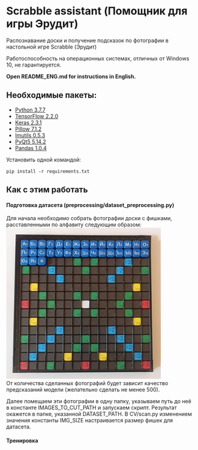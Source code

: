 # Scrabble assistant (Помощник для игры Эрудит)
Распознавание доски и получение подсказок по фотографии в настольной игре Scrabble (Эрудит)

Работоспособность на операционных системах, 
отличных от Windows 10, не гарантируется.

**Open README_ENG.md for instructions in English.**

## Необходимые пакеты:
- [Python 3.7.7](https://www.python.org/)
- [TensorFlow 2.2.0](https://www.tensorflow.org/)
- [Keras 2.3.1](https://keras.io/)
- [Pillow 7.1.2](https://python-pillow.org/)
- [Imutils 0.5.3](https://github.com/jrosebr1/imutils)
- [PyQt5 5.14.2](https://pypi.org/project/PyQt5/)
- [Pandas 1.0.4](https://pandas.pydata.org/)

Установить одной командой:
```commandline
pip install -r requirements.txt
```
## Как с этим работать
#### Подготовка датасета (preprocessing/dataset_preprocessing.py)
Для начала необходимо собрать фотографии доски с фишками, 
расставленными по алфавиту следующим образом:
![Доска для датасета](resources/for_readme/raw.jpg)  
От количества сделанных фотографий будет зависит качество предсказаний модели
(желательно сделать не менее 500).

Далее помещаем эти фотографии в одну папку, указываем путь до неё в
константе IMAGES_TO_CUT_PATH и запускаем скрипт. 
Результат окажется в папке, указанной DATASET_PATH. 
В CV/scan.py изменением значения константы IMG_SIZE настраивается размер 
фишек для датасета.

#### Тренировка